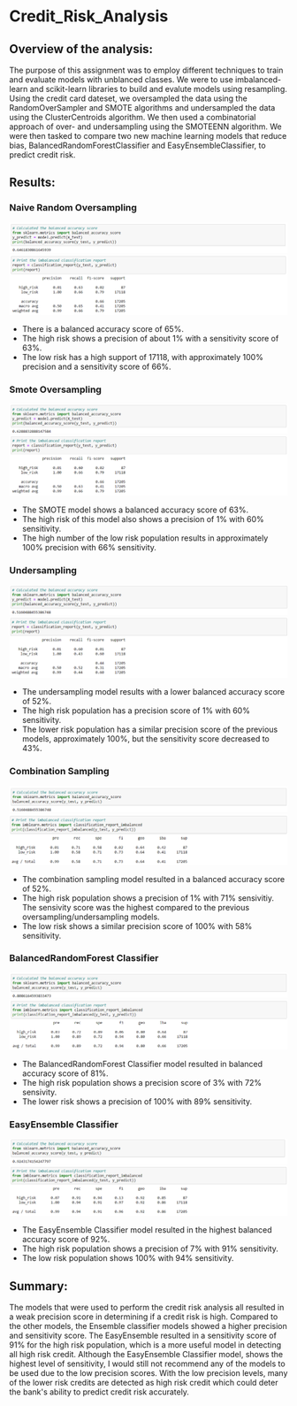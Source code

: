 # Credit_Risk_Analysis

## Overview of the analysis:
The purpose of this assignment was to employ different techniques to train and evaluate models with unblanced classes. We were to use imbalanced-learn and scikit-learn libraries to build and evalute models using resampling. Using the credit card dateset, we oversampled the data using the RandomOverSampler and SMOTE algorithms and undersampled the data using the ClusterCentroids algorithm. We then used a combinatorial approach of over- and undersampling using the SMOTEENN algorithm. We were then tasked to compare two new machine learning models that reduce bias, BalancedRandomForestClassifier and EasyEnsembleClassifier, to predict credit risk. 

## Results: 

### Naive Random Oversampling
![naive_accuracy](https://github.com/echuung94/Credit_Risk_Analysis/blob/main/Resources/naive_accuracy.png)
![naive_classification](https://github.com/echuung94/Credit_Risk_Analysis/blob/main/Resources/naive_classification.png)</br>
- There is a balanced accuracy score of 65%.
- The high risk shows a precision of about 1% with a sensitivity score of 63%. 
- The low risk has a high support of 17118, with approximately 100% precision and a sensitivity score of 66%. 

### Smote Oversampling
![smote_accuracy](https://github.com/echuung94/Credit_Risk_Analysis/blob/main/Resources/smote_accuracy.png)
![smote_classification](https://github.com/echuung94/Credit_Risk_Analysis/blob/main/Resources/smote_classification.png)</br>
- The SMOTE model shows a balanced accuracy score of 63%. 
- The high risk of this model also shows a precision of 1% with 60% sensitivity.
- The high number of the low risk population results in approximately 100% precision with 66% sensitivity. 

### Undersampling 
![undersampling_accuracy](https://github.com/echuung94/Credit_Risk_Analysis/blob/main/Resources/undersampling_accuracy.png)
![undersampling_classification](https://github.com/echuung94/Credit_Risk_Analysis/blob/main/Resources/undersampling_classification.png)
- The undersampling model results with a lower balanced accuracy score of 52%. 
- The high risk population has a precision score of 1% with 60% sensitivity. 
- The lower risk population has a similar precision score of the previous models, approximately 100%, but the sensitivity score decreased to 43%. 

### Combination Sampling
![combo_accuracy](https://github.com/echuung94/Credit_Risk_Analysis/blob/main/Resources/combo_accuracy.png)
![combo_classification](https://github.com/echuung94/Credit_Risk_Analysis/blob/main/Resources/combo_classification.png)
- The combination sampling model resulted in a balanced accuracy score of 52%. 
- The high risk population shows a precision of 1% with 71% sensivitiy. The sensivity score was the highest compared to the previous oversampling/undersampling models. 
- The low risk shows a similar precision score of 100% with 58% sensitivity. 

### BalancedRandomForest Classifier 
![randomforest_accuracy](https://github.com/echuung94/Credit_Risk_Analysis/blob/main/Resources/randomforest_accuracy.png)
![randomforest_classification](https://github.com/echuung94/Credit_Risk_Analysis/blob/main/Resources/randomforest_classification.png)
- The BalancedRandomForest Classifier model resulted in balanced accuracy score of 81%. 
- The high risk population shows a precision score of 3% with 72% sensivity. 
- The lower risk shows a precision of 100% with 89% sensitivity. 

### EasyEnsemble Classifier 
![easyensemble_accuracy](https://github.com/echuung94/Credit_Risk_Analysis/blob/main/Resources/easyensemble_accuracy.png)
![easyensemble_accuracy](https://github.com/echuung94/Credit_Risk_Analysis/blob/main/Resources/easyensemble_classification.png)
- The EasyEnsemble Classifier model resulted in the highest balanced accuracy score of 92%. 
- The high risk population shows a precision of 7% with 91% sensitivity. 
- The low risk population shows 100% with 94% sensitivity. 

## Summary: 
The models that were used to perform the credit risk analysis all resulted in a weak precision score in determining if a credit risk is high. Compared to the other models, the Ensemble classifier models showed a higher precision and sensitivity score. The EasyEnsemble resulted in a sensitivity score of 91% for the high risk population, which is a more useful model in detecting all high risk credit. Although the EasyEnsemble Classifier model, shows the highest level of sensitivity, I would still not recommend any of the models to be used due to the low precision scores. With the low precision levels, many of the lower risk credits are detected as high risk credit which could deter the bank's ability to predict credit risk accurately. 
